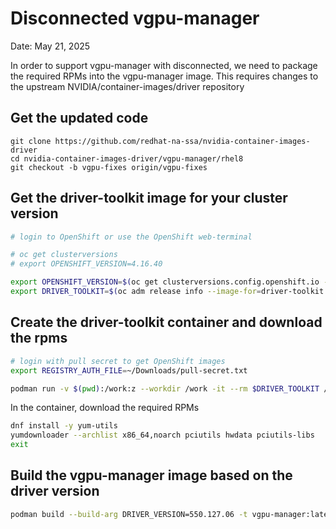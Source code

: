 # Disconnected vgpu-manager

Date: May 21, 2025

In order to support vgpu-manager with disconnected, we need to package the required RPMs into the vgpu-manager image. This requires changes to the upstream NVIDIA/container-images/driver repository

## Get the updated code

```
git clone https://github.com/redhat-na-ssa/nvidia-container-images-driver
cd nvidia-container-images-driver/vgpu-manager/rhel8
git checkout -b vgpu-fixes origin/vgpu-fixes
```

## Get the driver-toolkit image for your cluster version

```sh
# login to OpenShift or use the OpenShift web-terminal

# oc get clusterversions
# export OPENSHIFT_VERSION=4.16.40

export OPENSHIFT_VERSION=$(oc get clusterversions.config.openshift.io -o custom-columns=:status.desired.version --no-headers)
export DRIVER_TOOLKIT=$(oc adm release info --image-for=driver-toolkit quay.io/openshift-release-dev/ocp-release:${OPENSHIFT_VERSION}-x86_64)
```

## Create the driver-toolkit container and download the rpms

```sh
# login with pull secret to get OpenShift images
export REGISTRY_AUTH_FILE=~/Downloads/pull-secret.txt
```

```sh
podman run -v $(pwd):/work:z --workdir /work -it --rm $DRIVER_TOOLKIT /bin/bash
```

In the container, download the required RPMs

```sh
dnf install -y yum-utils
yumdownloader --archlist x86_64,noarch pciutils hwdata pciutils-libs
exit
```

## Build the vgpu-manager image based on the driver version

```sh
podman build --build-arg DRIVER_VERSION=550.127.06 -t vgpu-manager:latest .
```
